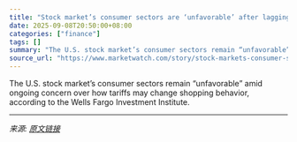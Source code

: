 ```yaml
---
title: "Stock market’s consumer sectors are ‘unfavorable’ after lagging S&P 500 earnings growth"
date: 2025-09-08T20:50:00+08:00
categories: ["finance"]
tags: []
summary: "The U.S. stock market’s consumer sectors remain “unfavorable” amid ongoing concern over how tariffs may change shopping behavior, according to the Wells Fargo Investment Institute."
source_url: "https://www.marketwatch.com/story/stock-markets-consumer-sectors-are-unfavorable-after-lagging-s-p-500-earnings-growth-020f6471?mod=mw_rss_topstories"
---
```


The U.S. stock market’s consumer sectors remain “unfavorable” amid ongoing concern over how tariffs may change shopping behavior, according to the Wells Fargo Investment Institute.

---

*来源: [原文链接](https://www.marketwatch.com/story/stock-markets-consumer-sectors-are-unfavorable-after-lagging-s-p-500-earnings-growth-020f6471?mod=mw_rss_topstories)*
